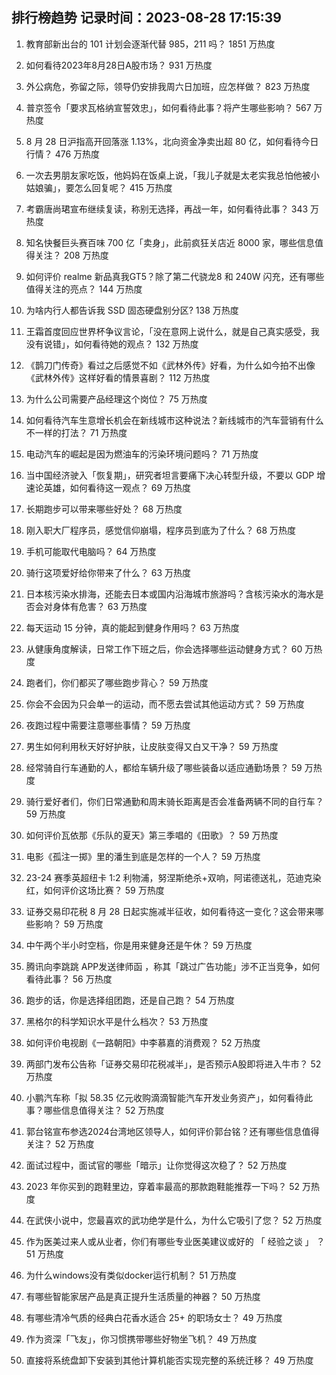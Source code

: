 
## 排行榜趋势 记录时间：2023-08-28 17:15:39
  
  1. 教育部新出台的 101 计划会逐渐代替 985，211 吗？ 1851 万热度
    
  2. 如何看待2023年8月28日A股市场？ 931 万热度
    
  3. 外公病危，弥留之际，领导仍安排我周六日加班，应怎样做？ 823 万热度
    
  4. 普京签令「要求瓦格纳宣誓效忠」，如何看待此事？将产生哪些影响？ 567 万热度
    
  5. 8 月 28 日沪指高开回落涨 1.13%，北向资金净卖出超 80 亿，如何看待今日行情？ 476 万热度
    
  6. 一次去男朋友家吃饭，他妈妈在饭桌上说，「我儿子就是太老实我总怕他被小姑娘骗」，要怎么回复呢？ 415 万热度
    
  7. 考霸唐尚珺宣布继续复读，称别无选择，再战一年，如何看待此事？ 343 万热度
    
  8. 知名快餐巨头赛百味 700 亿「卖身」，此前疯狂关店近 8000 家，哪些信息值得关注？ 208 万热度
    
  9. 如何评价 realme 新品真我GT5？除了第二代骁龙8 和 240W 闪充，还有哪些值得关注的亮点？ 144 万热度
    
  10. 为啥内行人都告诉我 SSD 固态硬盘别分区? 138 万热度
    
  11. 王霜首度回应世界杯争议言论，「没在意网上说什么，就是自己真实感受，我没有说错」，如何看待她的观点？ 132 万热度
    
  12. 《鹊刀门传奇》看过之后感觉不如《武林外传》好看，为什么如今拍不出像《武林外传》这样好看的情景喜剧？ 112 万热度
    
  13. 为什么公司需要产品经理这个岗位？ 75 万热度
    
  14. 如何看待汽车生意增长机会在新线城市这种说法？新线城市的汽车营销有什么不一样的打法？ 71 万热度
    
  15. 电动汽车的崛起是因为燃油车的污染环境问题吗？ 71 万热度
    
  16. 当中国经济驶入「恢复期」，研究者坦言要痛下决心转型升级，不要以 GDP 增速论英雄，如何看待这一观点？ 69 万热度
    
  17. 长期跑步可以带来哪些好处？ 68 万热度
    
  18. 刚入职大厂程序员，感觉信仰崩塌，程序员到底为了什么？ 68 万热度
    
  19. 手机可能取代电脑吗？ 64 万热度
    
  20. 骑行这项爱好给你带来了什么？ 63 万热度
    
  21. 日本核污染水排海，还能去日本或国内沿海城市旅游吗？含核污染水的海水是否会对身体有危害？ 63 万热度
    
  22. 每天运动 15 分钟，真的能起到健身作用吗？ 63 万热度
    
  23. 从健康角度解读，日常工作下班之后，你会选择哪些运动健身方式？ 60 万热度
    
  24. 跑者们，你们都买了哪些跑步背心？ 59 万热度
    
  25. 你会不会因为只会单一的运动，而不愿去尝试其他运动方式？ 59 万热度
    
  26. 夜跑过程中需要注意哪些事情？ 59 万热度
    
  27. 男生如何利用秋天好好护肤，让皮肤变得又白又干净？ 59 万热度
    
  28. 经常骑自行车通勤的人，都给车辆升级了哪些装备以适应通勤场景？ 59 万热度
    
  29. 骑行爱好者们，你们日常通勤和周末骑长距离是否会准备两辆不同的自行车？ 59 万热度
    
  30. 如何评价瓦依那《乐队的夏天》第三季唱的《田歌》？ 59 万热度
    
  31. 电影《孤注一掷》里的潘生到底是怎样的一个人？ 59 万热度
    
  32. 23-24 赛季英超纽卡 1:2 利物浦，努涅斯绝杀+双响，阿诺德送礼，范迪克染红，如何评价这场比赛？ 59 万热度
    
  33. 证券交易印花税 8 月 28 日起实施减半征收，如何看待这一变化？这会带来哪些影响？ 59 万热度
    
  34. 中午两个半小时空档，你是用来健身还是午休？ 59 万热度
    
  35. 腾讯向李跳跳 APP发送律师函 ，称其「跳过广告功能」涉不正当竞争，如何看待此事？ 56 万热度
    
  36. 跑步的话，你是选择组团跑，还是自己跑？ 54 万热度
    
  37. 黑格尔的科学知识水平是什么档次？ 53 万热度
    
  38. 如何评价电视剧《一路朝阳》中李慕嘉的消费观？ 52 万热度
    
  39. 两部门发布公告称「证券交易印花税减半」，是否预示A股即将进入牛市？ 52 万热度
    
  40. 小鹏汽车称「拟 58.35 亿元收购滴滴智能汽车开发业务资产」，如何看待此事？哪些信息值得关注？ 52 万热度
    
  41. 郭台铭宣布参选2024台湾地区领导人，如何评价郭台铭？还有哪些信息值得关注？ 52 万热度
    
  42. 面试过程中，面试官的哪些「暗示」让你觉得这次稳了？ 52 万热度
    
  43. 2023 年你买到的跑鞋里边，穿着率最高的那款跑鞋能推荐一下吗？ 52 万热度
    
  44. 在武侠小说中，您最喜欢的武功绝学是什么，为什么它吸引了您？ 52 万热度
    
  45. 作为医美过来人或从业者，你们有哪些专业医美建议或好的 「 经验之谈 」 ？ 51 万热度
    
  46. 为什么windows没有类似docker运行机制？ 51 万热度
    
  47. 有哪些智能家居产品是真正提升生活质量的神器？ 50 万热度
    
  48. 有哪些清冷气质的经典白花香水适合 25+ 的职场女士？ 49 万热度
    
  49. 作为资深「飞友」，你习惯携带哪些好物坐飞机？ 49 万热度
    
  50. 直接将系统盘卸下安装到其他计算机能否实现完整的系统迁移？ 49 万热度
    
